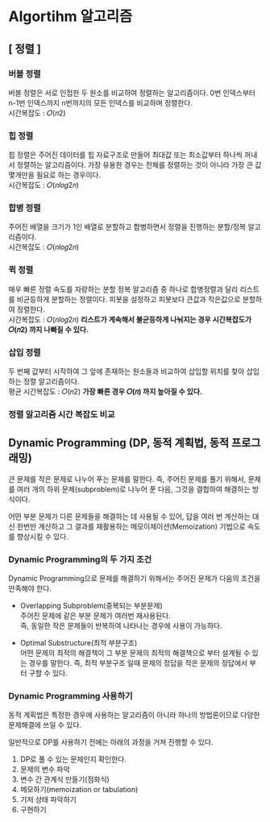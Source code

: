 # Algortihm 알고리즘

## [ 정렬 ]

### 버블 정렬
버블 정렬은 서로 인접한 두 원소를 비교하여 정렬하는 알고리즘이다. 0번 인덱스부터 n-1번 인덱스까지 n번까지의 모든 인덱스를 비교하며 정렬한다.  <br>
시간복잡도 : 𝑂(𝑛2)  <br>

### 힙 정렬
힙 정렬은 주어진 데이터를 힙 자료구조로 만들어 최대값 또는 최소값부터 하나씩 꺼내서 정렬하는 알고리즘이다.
가장 유용한 경우는 전체를 정렬하는 것이 아니라 가장 큰 값 몇개만을 필요로 하는 경우이다. <br>
시간복잡도 : 𝑂(𝑛𝑙𝑜𝑔2𝑛)  <br>

### 합병 정렬 
주어진 배열을 크기가 1인 배열로 분할하고 합병하면서 정렬을 진행하는 분할/정복 알고리즘이다. <br>
시간복잡도 : 𝑂(𝑛𝑙𝑜𝑔2𝑛) <br>

### 퀵 정렬
매우 빠른 정렬 속도를 자랑하는 분할 정복 알고리즘 중 하나로 합병정렬과 달리 리스트를 비균등하게 분할하는 정렬이다. 피봇을 설정하고 피봇보다 큰값과 작은값으로 분할하여 정렬한다. <br>
시간복잡도 : 𝑂(𝑛𝑙𝑜𝑔2𝑛) 
**리스트가 계속해서 불균등하게 나눠지는 경우 시간복잡도가 𝑂(𝑛2) 까지 나빠질 수 있다.** <br>

### 삽입 정렬
두 번째 값부터 시작하여 그 앞에 존재하는 원소들과 비교하여 삽입할 위치를 찾아 삽입하는 정렬 알고리즘이다. <br>
평균 시간복잡도 : 𝑂(𝑛2) 
**가장 빠른 경우 𝑂(𝑛) 까지 높아질 수 있다.** <br>

### 정렬 알고리즘 시간 복잡도 비교



## Dynamic Programming (DP, 동적 계획법, 동적 프로그래밍)

큰 문제를 작은 문제로 나누어 푸는 문제를 말한다. 즉, 주어진 문제를 풀기 위해서, 문제를 여러 개의 하위 문제(subproblem)로 나누어 푼 다음, 그것을 결합하여 해결하는 방식이다. <br>

어떤 부분 문제가 다른 문제들을 해결하는 데 사용될 수 있어, 답을 여러 번 계산하는 대신 한번만 계산하고 그 결과를 재활용하는 메모이제이션(Memoization) 기법으로 속도를 향상시킬 수 있다.


### Dynamic Programming의 두 가지 조건

Dynamic Programming으로 문제를 해결하기 위해서는 주어진 문제가 다음의 조건을 만족해야 한다.

- Overlapping Subproblem(중복되는 부분문제) <br>
주어진 문제에 같은 부분 문제가 여러번 재사용된다. <br>
즉, 동일한 작은 문제들이 반복하여 나타나는 경우에 사용이 가능하다. <br>

- Optimal Substructure(최적 부분구조) <br>
어떤 문제의 최적의 해결책이 그 부분 문제의 최적의 해결책으로 부터 설계될 수 있는 경우를 말한다. 즉, 최적 부분구조 일때 문제의 정답을 작은 문제의 정답에서 부터 구할 수 있다. <br>

### Dynamic Programming 사용하기

동적 계획법은 특정한 경우에 사용하는 알고리즘이 아니라 하나의 방법론이므로 다양한 문제해결에 쓰일 수 있다. <br>
>
일반적으로 DP를 사용하기 전에는 아래의 과정을 거쳐 진행할 수 있다. <br>

1) DP로 풀 수 있는 문제인지 확인한다.
2) 문제의 변수 파악
3) 변수 간 관계식 만들기(점화식)
4) 메모하기(memoization or tabulation)
5) 기저 상태 파악하기
6) 구현하기

<br>


<br>

